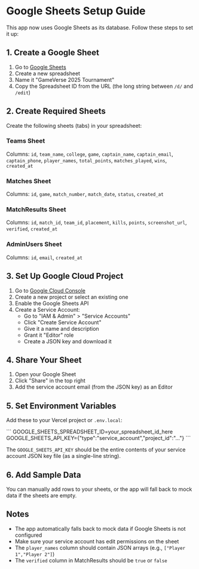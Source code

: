 # Google Sheets Setup Guide

This app now uses Google Sheets as its database. Follow these steps to set it up:

## 1. Create a Google Sheet

1. Go to [Google Sheets](https://sheets.google.com)
2. Create a new spreadsheet
3. Name it "GameVerse 2025 Tournament"
4. Copy the Spreadsheet ID from the URL (the long string between `/d/` and `/edit`)

## 2. Create Required Sheets

Create the following sheets (tabs) in your spreadsheet:

### Teams Sheet
Columns: `id`, `team_name`, `college`, `game`, `captain_name`, `captain_email`, `captain_phone`, `player_names`, `total_points`, `matches_played`, `wins`, `created_at`

### Matches Sheet
Columns: `id`, `game`, `match_number`, `match_date`, `status`, `created_at`

### MatchResults Sheet
Columns: `id`, `match_id`, `team_id`, `placement`, `kills`, `points`, `screenshot_url`, `verified`, `created_at`

### AdminUsers Sheet
Columns: `id`, `email`, `created_at`

## 3. Set Up Google Cloud Project

1. Go to [Google Cloud Console](https://console.cloud.google.com/)
2. Create a new project or select an existing one
3. Enable the Google Sheets API
4. Create a Service Account:
   - Go to "IAM & Admin" > "Service Accounts"
   - Click "Create Service Account"
   - Give it a name and description
   - Grant it "Editor" role
   - Create a JSON key and download it

## 4. Share Your Sheet

1. Open your Google Sheet
2. Click "Share" in the top right
3. Add the service account email (from the JSON key) as an Editor

## 5. Set Environment Variables

Add these to your Vercel project or `.env.local`:

\`\`\`
GOOGLE_SHEETS_SPREADSHEET_ID=your_spreadsheet_id_here
GOOGLE_SHEETS_API_KEY={"type":"service_account","project_id":"..."}
\`\`\`

The `GOOGLE_SHEETS_API_KEY` should be the entire contents of your service account JSON key file (as a single-line string).

## 6. Add Sample Data

You can manually add rows to your sheets, or the app will fall back to mock data if the sheets are empty.

## Notes

- The app automatically falls back to mock data if Google Sheets is not configured
- Make sure your service account has edit permissions on the sheet
- The `player_names` column should contain JSON arrays (e.g., `["Player 1","Player 2"]`)
- The `verified` column in MatchResults should be `true` or `false`
